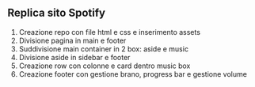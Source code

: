 Replica sito Spotify
---
1. Creazione repo con file html e css e inserimento assets
2. Divisione pagina in main e footer
3. Suddivisione main container in 2 box: aside e music
4. Divisione aside in sidebar e footer
5. Creazione row con colonne e card dentro music box
6. Creazione footer con gestione brano, progress bar e gestione volume